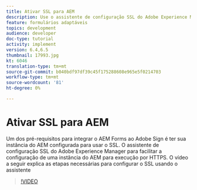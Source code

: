 ```yaml
---
title: Ativar SSL para AEM
description: Use o assistente de configuração SSL do Adobe Experience Manager para configurar uma instância do AEM para ser executada por HTTPS.
feature: formulários adaptáveis
topics: development
audience: developer
doc-type: tutorial
activity: implement
version: 6.4,6.5
thumbnail: 17993.jpg
kt: 6046
translation-type: tm+mt
source-git-commit: b040bdf97df39c45f175288608e965e5f0214703
workflow-type: tm+mt
source-wordcount: '81'
ht-degree: 0%

---
```



# Ativar SSL para AEM

Um dos pré-requisitos para integrar o AEM Forms ao Adobe Sign é ter sua instância do AEM configurada para usar o SSL. O assistente de configuração SSL do Adobe Experience Manager para facilitar a configuração de uma instância do AEM para execução por HTTPS.
O vídeo a seguir explica as etapas necessárias para configurar o SSL usando o assistente

>[!VIDEO](https://video.tv.adobe.com/v/17993/?quality=9&learn=on)